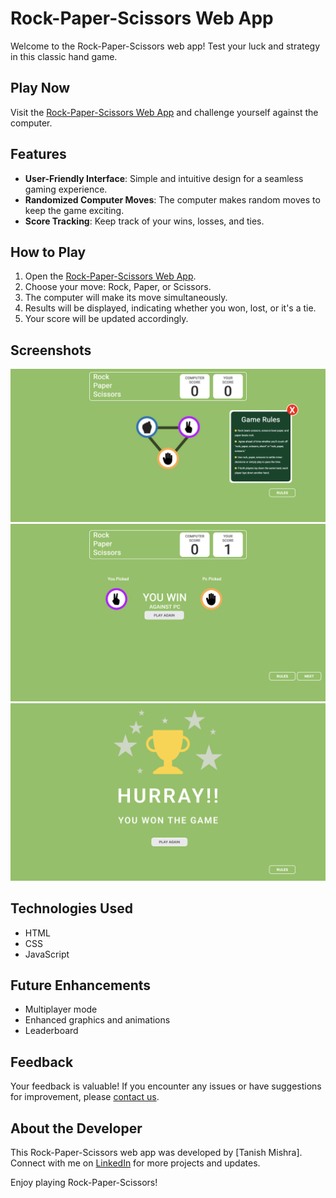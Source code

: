 # Rock-Paper-Scissors Web App

Welcome to the Rock-Paper-Scissors web app! Test your luck and strategy in this classic hand game.

## Play Now
Visit the [Rock-Paper-Scissors Web App](https://rps-game-tanish.vercel.app) and challenge yourself against the computer.

## Features
- **User-Friendly Interface**: Simple and intuitive design for a seamless gaming experience.
- **Randomized Computer Moves**: The computer makes random moves to keep the game exciting.
- **Score Tracking**: Keep track of your wins, losses, and ties.

## How to Play
1. Open the [Rock-Paper-Scissors Web App](https://rock-ps.vercel.app/).
2. Choose your move: Rock, Paper, or Scissors.
3. The computer will make its move simultaneously.
4. Results will be displayed, indicating whether you won, lost, or it's a tie.
5. Your score will be updated accordingly.

## Screenshots
![Game Screenshot](/assets/game_ss_ii.png)
![Game Screenshot](/assets/game_ss.png)
![Game Screenshot](/assets/game_ss_iii.png)

## Technologies Used
- HTML
- CSS
- JavaScript

## Future Enhancements
- Multiplayer mode
- Enhanced graphics and animations
- Leaderboard

## Feedback
Your feedback is valuable! If you encounter any issues or have suggestions for improvement, please [contact us](mailto:tanishmishra97@gmail.com).

## About the Developer
This Rock-Paper-Scissors web app was developed by [Tanish Mishra]. Connect with me on [LinkedIn](https://www.linkedin.com/in/tanish-mishra-5a7478265/) for more projects and updates.

Enjoy playing Rock-Paper-Scissors!
